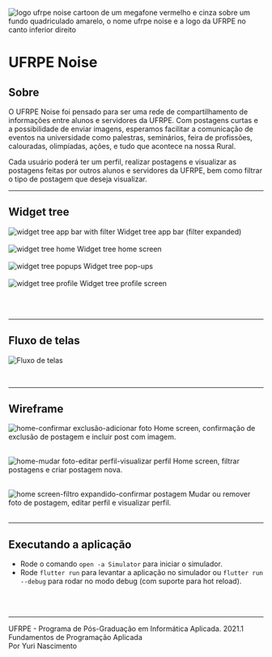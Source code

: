 ![logo ufrpe noise cartoon de um megafone vermelho e cinza sobre um fundo quadriculado amarelo, o nome ufrpe noise e a logo da UFRPE no canto inferior direito](/web/logo.png)
# UFRPE Noise

## Sobre
O UFRPE Noise foi pensado para ser uma rede de compartilhamento de informações entre alunos e servidores da UFRPE. Com postagens curtas e a possibilidade de enviar imagens, esperamos facilitar a comunicação de eventos na universidade como palestras, seminários, feira de profissões, calouradas, olimpíadas, ações, e tudo que acontece na nossa Rural.

Cada usuário poderá ter um perfil, realizar postagens e visualizar as postagens feitas por outros alunos e servidores da UFRPE, bem como filtrar o tipo de postagem que deseja visualizar.
<br><hr>
## Widget tree
![widget tree app bar with filter](web/widget_tree/widgettreeappbar.jpg)
Widget tree app bar (filter expanded)
<br><br>
![widget tree home](web/widget_tree/widgettreehome.jpg)
Widget tree home screen
<br><br>
![widget tree popups](web/widget_tree/widgettreepopups.jpg)
Widget tree pop-ups 
<br><br>
![widget tree profile](web/widget_tree/widgettreeprofile.jpg)
Widget tree profile screen
<br><br>

<br><hr>
## Fluxo de telas
![Fluxo de telas ](web/wireframe/FluxoTelas.png)

<br><hr>
## Wireframe
![home-confirmar exclusão-adicionar foto](web/wireframe/wire1.jpg)
Home screen, confirmação de exclusão de postagem e incluir post com imagem.
<br><br>

![home-mudar foto-editar perfil-visualizar perfil](web/wireframe/wire2.jpg)
Home screen, filtrar postagens e criar postagem nova.
<br><br>

![home screen-filtro expandido-confirmar postagem](web/wireframe/wire3.jpg)
Mudar ou remover foto de postagem, editar perfil e visualizar perfil.
<br><br>
<hr>

## Executando a aplicação
- Rode o comando ```open -a Simulator``` para iniciar o simulador.
- Rode ```flutter run``` para levantar a aplicação no simulador ou ```flutter run --debug``` para rodar no modo debug (com suporte para hot reload).

<br><br><hr>
UFRPE - Programa de Pós-Graduação em Informática Aplicada. 
2021.1
Fundamentos de Programação Aplicada
<br>
Por Yuri Nascimento
